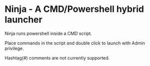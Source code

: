 # Ninja - A CMD/Powershell hybrid launcher

Ninja runs powershell inside a CMD script.<br>

Place commands in the script and double click to launch with Admin privilege.<br>

Hashtag(#) comments are not currently supported.<br>